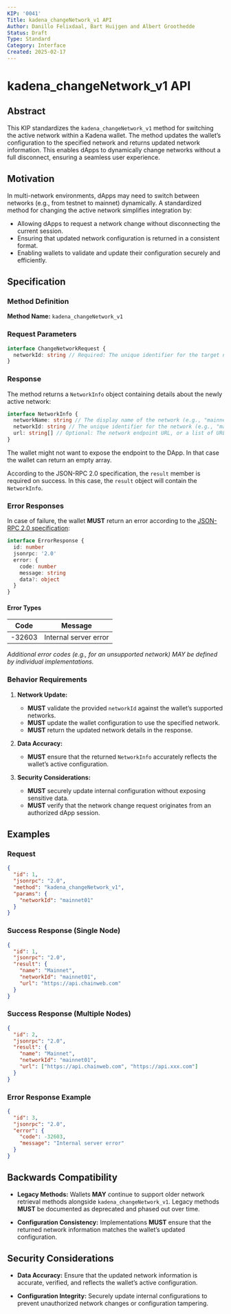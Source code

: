 ```yaml
---
KIP: '0041'
Title: kadena_changeNetwork_v1 API
Author: Danillo Felixdaal, Bart Huijgen and Albert Groothedde
Status: Draft
Type: Standard
Category: Interface
Created: 2025-02-17
---
```


# kadena_changeNetwork_v1 API

## Abstract

This KIP standardizes the `kadena_changeNetwork_v1` method for switching the active network within a Kadena wallet. The method updates the wallet’s configuration to the specified network and returns updated network information. This enables dApps to dynamically change networks without a full disconnect, ensuring a seamless user experience.

## Motivation

In multi-network environments, dApps may need to switch between networks (e.g., from testnet to mainnet) dynamically. A standardized method for changing the active network simplifies integration by:

- Allowing dApps to request a network change without disconnecting the current session.
- Ensuring that updated network configuration is returned in a consistent format.
- Enabling wallets to validate and update their configuration securely and efficiently.

## Specification

### Method Definition

**Method Name:** `kadena_changeNetwork_v1`

### Request Parameters

```typescript
interface ChangeNetworkRequest {
  networkId: string // Required: The unique identifier for the target network (e.g., "mainnet01", "testnet04").
}
```

### Response

The method returns a `NetworkInfo` object containing details about the newly active network:

```typescript
interface NetworkInfo {
  networkName: string // The display name of the network (e.g., "mainnet").
  networkId: string // The unique identifier for the network (e.g., "mainnet01").
  url: string[] // Optional: The network endpoint URL, or a list of URLs if multiple nodes are available.
}
```

The wallet might not want to expose the endpoint to the DApp. In that case the wallet can return an empty array.

According to the JSON-RPC 2.0 specification, the `result` member is required on success. In this case, the `result` object will contain the `NetworkInfo`.

### Error Responses

In case of failure, the wallet **MUST** return an error according to the [JSON-RPC 2.0 specification](https://www.jsonrpc.org/specification#error_object):

```typescript
interface ErrorResponse {
  id: number
  jsonrpc: '2.0'
  error: {
    code: number
    message: string
    data?: object
  }
}
```

#### Error Types

| Code   | Message               |
| ------ | --------------------- |
| -32603 | Internal server error |

_Additional error codes (e.g., for an unsupported network) MAY be defined by individual implementations._

### Behavior Requirements

1. **Network Update:**

   - **MUST** validate the provided `networkId` against the wallet’s supported networks.
   - **MUST** update the wallet configuration to use the specified network.
   - **MUST** return the updated network details in the response.

2. **Data Accuracy:**

   - **MUST** ensure that the returned `NetworkInfo` accurately reflects the wallet’s active configuration.

3. **Security Considerations:**
   - **MUST** securely update internal configuration without exposing sensitive data.
   - **MUST** verify that the network change request originates from an authorized dApp session.

## Examples

### Request

```json
{
  "id": 1,
  "jsonrpc": "2.0",
  "method": "kadena_changeNetwork_v1",
  "params": {
    "networkId": "mainnet01"
  }
}
```

### Success Response (Single Node)

```json
{
  "id": 1,
  "jsonrpc": "2.0",
  "result": {
    "name": "Mainnet",
    "networkId": "mainnet01",
    "url": "https://api.chainweb.com"
  }
}
```

### Success Response (Multiple Nodes)

```json
{
  "id": 2,
  "jsonrpc": "2.0",
  "result": {
    "name": "Mainnet",
    "networkId": "mainnet01",
    "url": ["https://api.chainweb.com", "https://api.xxx.com"]
  }
}
```

### Error Response Example

```json
{
  "id": 3,
  "jsonrpc": "2.0",
  "error": {
    "code": -32603,
    "message": "Internal server error"
  }
}
```

## Backwards Compatibility

- **Legacy Methods:** Wallets **MAY** continue to support older network retrieval methods alongside `kadena_changeNetwork_v1`. Legacy methods **MUST** be documented as deprecated and phased out over time.

- **Configuration Consistency:** Implementations **MUST** ensure that the returned network information matches the wallet’s updated configuration.

## Security Considerations

- **Data Accuracy:** Ensure that the updated network information is accurate, verified, and reflects the wallet’s active configuration.

- **Configuration Integrity:** Securely update internal configurations to prevent unauthorized network changes or configuration tampering.
